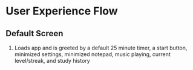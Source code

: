 # User Experience Flow

## Default Screen
1. Loads app and is greeted by a default 25 minute timer, a start button, minimized settings, minimized notepad, music playing, current level/streak, and study history